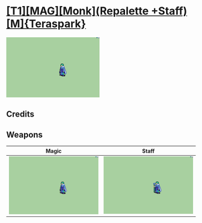 # [\[T1\]\[MAG\]\[Monk\]\(Repalette +Staff\)\[M\]{Teraspark}](./)

<img src="./6.%20Magic/Magic_000.png" alt="[T1][MAG][Monk](Repalette +Staff)[M]{Teraspark} standing" />

## Credits



## Weapons


|Magic |Staff |
|  :---: | :---: |
| <img alt="Magic animation" src="./6.%20Magic/Magic.gif" /> | <img alt="Staff animation" src="./7.%20Staff/Staff.gif" /> |
